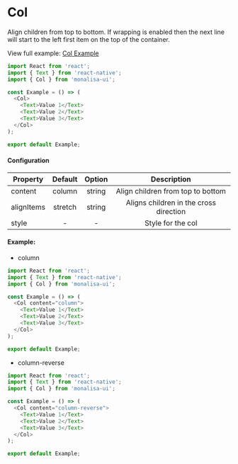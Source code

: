 # Col

Align children from top to bottom. 
If wrapping is enabled then the next line will start to the left first item on the top of the container.

View full example: [Col Example](https://github.com/tuantvk/monalisa-ui/blob/master/example/Col/index.js)

```javascript
import React from 'react';
import { Text } from 'react-native';
import { Col } from 'monalisa-ui';

const Example = () => (
  <Col>
    <Text>Value 1</Text>
    <Text>Value 2</Text>
    <Text>Value 3</Text>
  </Col>
);

export default Example;
```

#### Configuration

| Property      | Default       | Option    | Description  |
| ------------- |:-------------:|:---------:|:------------:|
| content       | column        | string    | Align children from top to bottom |
| alignItems    | stretch       | string    | Aligns children in the cross direction |
| style         | -             | -         | Style for the col |


#### Example:

- column

```javascript
import React from 'react';
import { Text } from 'react-native';
import { Col } from 'monalisa-ui';

const Example = () => (
  <Col content="column">
    <Text>Value 1</Text>
    <Text>Value 2</Text>
    <Text>Value 3</Text>
  </Col>
);

export default Example;
```

- column-reverse

```javascript
import React from 'react';
import { Text } from 'react-native';
import { Col } from 'monalisa-ui';

const Example = () => (
  <Col content="column-reverse">
    <Text>Value 1</Text>
    <Text>Value 2</Text>
    <Text>Value 3</Text>
  </Col>
);

export default Example;
```